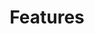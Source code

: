 ---
_layout: BlockLayout
title: Features

section:
  heading: Fulldev-starter
  text: Get started with fulldev-starter by editing this page in src/content/pages/index.md.
  buttons:
    - text: Click me
      href: /
  cards:
    - icon: rocket
      heading: Ship websites fast
      text: Pre-built components used in pre-built blocks.
    - icon: pencil
      heading: Customize with ease
      text: Easily customize the look and feel of your website.
    - icon: typography
      heading: Repsonsive design
      text: Automatically cascades to fit any screen size.
---